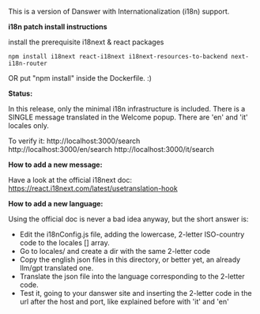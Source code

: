 
This is a version of Danswer with Internationalization (i18n) support.

**i18n patch install instructions**

install the prerequisite i18next & react packages

	npm install i18next react-i18next i18next-resources-to-backend next-i18n-router
OR
	put "npm install" inside the Dockerfile. :)


**Status:**

In this release, only the minimal i18n infrastructure is included.
There is a SINGLE message translated in the Welcome popup.
There are 'en' and 'it' locales only.

To verify it:
http://localhost:3000/search	
http://localhost:3000/en/search
http://localhost:3000/it/search


**How to add a new message:**

Have a look at the official i18next doc: 
https://react.i18next.com/latest/usetranslation-hook


**How to add a new language:**

Using the official doc is never a bad idea anyway, but the short answer is:

- Edit the i18nConfig.js file, adding the lowercase, 2-letter ISO-country 
code to the locales [] array.
- Go to locales/ and create a dir with the same 2-letter code
- Copy the english json files in this directory, or better yet, an already llm/gpt translated one.
- Translate the json file into the language corresponding to the 2-letter code.
- Test it, going to your danswer site and inserting the 2-letter code in the url after 
the host and port, like explained before with 'it' and 'en'


